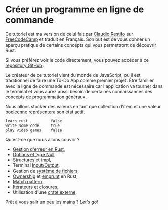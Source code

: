 # Créer un programme en ligne de commande

Ce tutoriel est ma version de celui fait par [Claudio Restifo](https://www.freecodecamp.org/news/author/claudio/) sur [FreeCodeCamp](https://www.freecodecamp.org/news/how-to-build-a-to-do-app-with-rust/) et traduit en Français. Son but est de vous donner un aperçu pratique de certains concepts qui vous permettront de découvrir Rust.

Si vous préférez voir le code directement, vous pouvez accéder à ce [repository GitHub](https://github.com/yozhgoor/todo-cli).

Le créateur de ce tutoriel vient du monde de JavaScript, où il est traditionnel de faire une To-Do App comme premier projet. Être familier avec la ligne de commande est nécessaire car l'application va tourner dans le terminal et vous aurez aussi besoin de certaines connaissances des concepts de programmation généraux.

Nous allons stocker des valeurs en tant que collection d'item et une valeur [booléenne](https://en.wikipedia.org/wiki/Boolean_data_type) représentera son état actif.

```bash,ignore
learn rust          false
write some code     true
play video games    false
```

Qu'est-ce que nous allons couvrir ?
* [Gestion d'erreur en Rust](https://doc.rust-lang.org/book/ch09-00-error-handling.html),
* [Options et type Null](https://doc.rust-lang.org/stable/book/ch06-00-enums.html),
* Structures et [impl](https://doc.rust-lang.org/std/keyword.impl.html),
* Terminal [Input/Output](https://en.wikipedia.org/wiki/Input/output),
* Gestion de [système de fichiers](https://doc.rust-lang.org/std/fs/index.html),
* [Ownership](https://doc.rust-lang.org/book/ch04-00-understanding-ownership.html) et [emprunt](https://doc.rust-lang.org/book/ch04-02-references-and-borrowing.html) en Rust,
* [Match pattern](https://doc.rust-lang.org/book/ch06-02-match.html#patterns-that-bind-to-values),
* [Itérateurs](https://doc.rust-lang.org/book/ch13-02-iterators.html) et [closures](https://doc.rust-lang.org/book/ch19-05-advanced-functions-and-closures.html),
* Utilisation d'une [crate externe](https://doc.rust-lang.org/book/ch07-01-packages-and-crates.html).

Prêt à vous salir un peu les mains ? *Let's go!*
